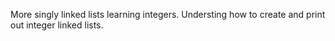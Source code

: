 More singly linked lists learning integers.
Understing how to create and print out integer linked lists.
